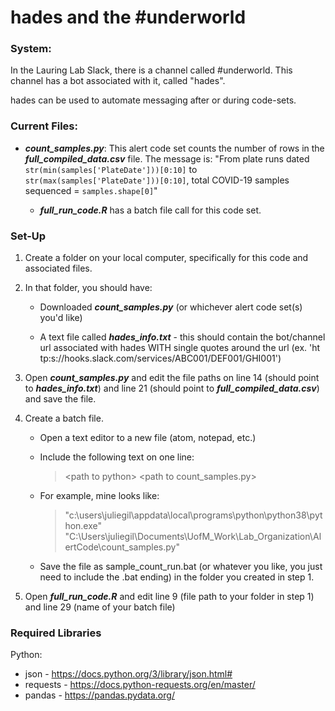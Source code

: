 # hades and the #underworld

### System:

In the Lauring Lab Slack, there is a channel called \#underworld. This channel has a bot associated with it, called "hades".

hades can be used to automate messaging after or during code-sets.

### Current Files:

* ***count_samples.py***: This alert code set counts the number of rows in the ***full_compiled_data.csv*** file. The message is: "From plate runs dated ```str(min(samples['PlateDate']))[0:10]``` to ```str(max(samples['PlateDate']))[0:10]```, total COVID-19 samples sequenced = ```samples.shape[0]```"

    * ***full_run_code.R*** has a batch file call for this code set.

### Set-Up

1) Create a folder on your local computer, specifically for this code and associated files.

2) In that folder, you should have:
    * Downloaded ***count_samples.py*** (or whichever alert code set(s) you'd like)

    * A text file called ***hades_info.txt*** - this should contain the bot/channel url associated with hades WITH single quotes around the url (ex. 'ht&#8203;tp:s://hooks.slack.com/services/ABC001/DEF001/GHI001')

3) Open ***count_samples.py*** and edit the file paths on line 14 (should point to ***hades_info.txt***) and line 21 (should point to ***full_compiled_data.csv***) and save the file.

4) Create a batch file.
    * Open a text editor to a new file (atom, notepad, etc.)

    * Include the following text on one line:
        > \<path to python\> \<path to count_samples.py\>

    * For example, mine looks like:
        > "c:\users\juliegil\appdata\local\programs\python\python38\python.exe" "C:\Users\juliegil\Documents\UofM_Work\Lab_Organization\AlertCode\count_samples.py"

    * Save the file as sample_count_run.bat (or whatever you like, you just need to include the .bat ending) in the folder you created in step 1.

5) Open ***full_run_code.R*** and edit line 9 (file path to your folder in step 1) and line 29 (name of your batch file)

### Required Libraries

Python:

* json - https://docs.python.org/3/library/json.html#
* requests - https://docs.python-requests.org/en/master/
* pandas - https://pandas.pydata.org/
